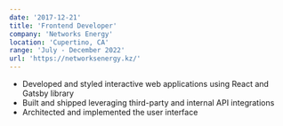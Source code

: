 ```yaml
---
date: '2017-12-21'
title: 'Frontend Developer'
company: 'Networks Energy'
location: 'Cupertino, CA'
range: 'July - December 2022'
url: 'https://networksenergy.kz/'
---
```


- Developed and styled interactive web applications using React and Gatsby library
- Built and shipped leveraging third-party and internal API integrations
- Architected and implemented the user interface
